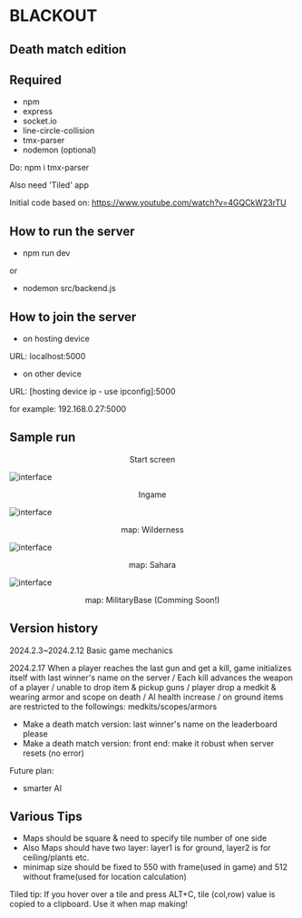 # BLACKOUT 
## Death match edition


## Required
- npm
- express
- socket.io
- line-circle-collision
- tmx-parser
- nodemon (optional)

Do: npm i tmx-parser


Also need 'Tiled' app


Initial code based on: 
https://www.youtube.com/watch?v=4GQCkW23rTU


## How to run the server
- npm run dev


or 


- nodemon src/backend.js


## How to join the server
 - on hosting device


 URL: localhost:5000


 - on other device



 URL: [hosting device ip - use ipconfig]:5000


 for example: 192.168.0.27:5000

 ## Sample run
<p align="center">Start screen<br /></p>


![interface](../main/run_images/intro.png)

<p align="center">Ingame<br /></p>


![interface](../main/run_images/ingame.png)

<p align="center">map: Wilderness<br /></p>


![interface](../main/run_images/minimap_Wilderness_no_frame.png)


<p align="center">map: Sahara<br /></p>


![interface](../main/run_images/minimap_Sahara_no_frame.png)


<p align="center">map: MilitaryBase (Comming Soon!)<br /></p>


 ## Version history
2024.2.3~2024.2.12 Basic game mechanics


2024.2.17  When a player reaches the last gun and get a kill, game initializes itself with last winner's name on the server / Each kill advances the weapon of a player / unable to drop item & pickup guns / player drop a medkit & wearing armor and scope on death / AI health increase / on ground items are restricted to the followings: medkits/scopes/armors 



- Make a death match version: last winner's name on the leaderboard please
- Make a death match version: front end: make it robust when server resets (no error)



Future plan:
- smarter AI


## Various Tips
- Maps should be square & need to specify tile number of one side 
- Also Maps should have two layer: layer1 is for ground, layer2 is for ceiling/plants etc.
- minimap size should be fixed to 550 with frame(used in game) and 512 without frame(used for location calculation)


Tiled tip: If you hover over a tile and press ALT+C, tile (col,row) value is copied to a clipboard. Use it when map making!